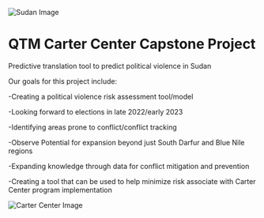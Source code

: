 ![Sudan Image](https://user-images.githubusercontent.com/78614695/154821583-bbff4e67-4619-422d-8610-f3e7e6a8f568.png)

# QTM Carter Center Capstone Project
 Predictive translation tool to predict political violence in Sudan

Our goals for this project include:

-Creating a political violence risk assessment tool/model


-Looking forward to elections in late 2022/early 2023


-Identifying areas prone to conflict/conflict tracking


-Observe Potential for expansion beyond just South Darfur and Blue Nile regions


-Expanding knowledge through data for conflict mitigation and prevention


-Creating a tool that can be used to help minimize risk associate with Carter Center program implementation

![Carter Center Image](https://user-images.githubusercontent.com/78614695/154821547-76c1d91f-a03b-4cbf-9235-08b630e1b925.png)


